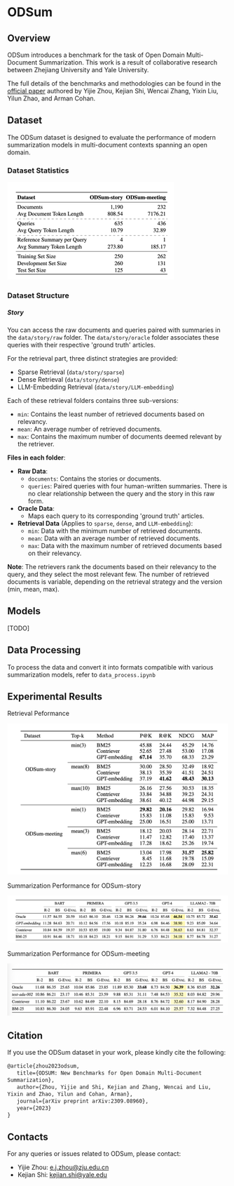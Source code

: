 # ODSum

## Overview

ODSum introduces a benchmark for the task of Open Domain Multi-Document Summarization. This work is a result of collaborative research between Zhejiang University and Yale University.

The full details of the benchmarks and methodologies can be found in the [official paper](https://arxiv.org/pdf/2309.08960.pdf) authored by Yijie Zhou, Kejian Shi, Wencai Zhang, Yixin Liu, Yilun Zhao, and Arman Cohan.

## Dataset

The ODSum dataset is designed to evaluate the performance of modern summarization models in multi-document contexts spanning an open domain.

### Dataset Statistics

<img src="img/dataset statistics.png" alt="image-20230930180308855" style="zoom:50%;" />

### Dataset Structure

##### Story

You can access the raw documents and queries paired with summaries in the `data/story/raw` folder. The `data/story/oracle` folder associates these queries with their respective 'ground truth' articles.

For the retrieval part, three distinct strategies are provided:

- Sparse Retrieval (`data/story/sparse`)
- Dense Retrieval (`data/story/dense`)
- LLM-Embedding Retrieval (`data/story/LLM-embedding`)

Each of these retrieval folders contains three sub-versions:

- `min`: Contains the least number of retrieved documents based on relevancy.
- `mean`: An average number of retrieved documents.
- `max`: Contains the maximum number of documents deemed relevant by the retriever.

**Files in each folder**:

- **Raw Data**:
  - `documents`: Contains the stories or documents.
  - `queries`: Paired queries with four human-written summaries. There is no clear relationship between the query and the story in this raw form.
- **Oracle Data**:
  - Maps each query to its corresponding 'ground truth' articles.
- **Retrieval Data** (Applies to `sparse`, `dense`, and `LLM-embedding`):
  - `min`: Data with the minimum number of retrieved documents.
  - `mean`: Data with an average number of retrieved documents.
  - `max`: Data with the maximum number of retrieved documents based on their relevancy.

**Note**: The retrievers rank the documents based on their relevancy to the query, and they select the most relevant few. The number of retrieved documents is variable, depending on the retrieval strategy and the version (min, mean, max).

## Models

[TODO]

## Data Processing

To process the data and convert it into formats compatible with various summarization models, refer to `data_process.ipynb`

## Experimental Results

Retrieval Peformance

<img src="./img/RetPer.png" alt="image-20230930180329172" style="zoom:50%;" />



Summarization Performance for ODSum-story

![image-20230930180356879](./img/SumPerStory.png)



Summarization Performance for ODSum-meeting

![image-20230930180422951](./img/SumPerMeeting.png)

## Citation

If you use the ODSum dataset in your work, please kindly cite the following:

```
@article{zhou2023odsum,
   title={ODSUM: New Benchmarks for Open Domain Multi-Document Summarization},
   author={Zhou, Yijie and Shi, Kejian and Zhang, Wencai and Liu, Yixin and Zhao, Yilun and Cohan, Arman},
   journal={arXiv preprint arXiv:2309.08960},
   year={2023}
}
```

## Contacts

For any queries or issues related to ODSum, please contact:
- Yijie Zhou: e.j.zhou@zju.edu.cn
- Kejian Shi: kejian.shi@yale.edu
